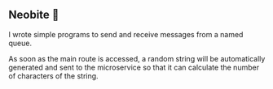 ## Neobite 🦷

I wrote simple programs to send and receive messages from a named queue.

As soon as the main route is accessed, a random string will be automatically generated and sent to the microservice so that it can calculate the number of characters of the string.
